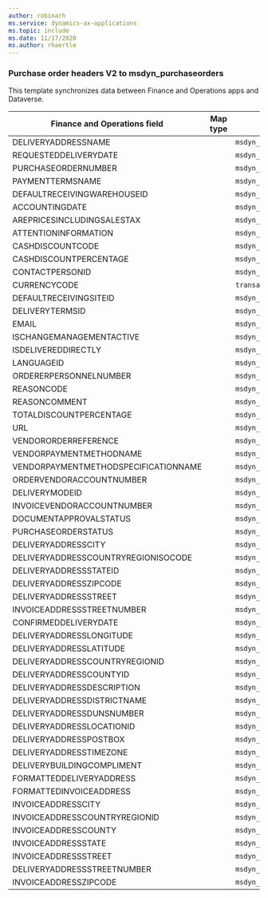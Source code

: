 ```yaml
---
author: robinarh
ms.service: dynamics-ax-applications
ms.topic: include
ms.date: 11/17/2020
ms.author: rhaertle
---
```


### Purchase order headers V2 to msdyn_purchaseorders

This template synchronizes data between Finance and Operations apps and Dataverse.

Finance and Operations field | Map type | Customer engagement field | Default value
---|---|---|---
DELIVERYADDRESSNAME |  | `msdyn_addressname` | 
REQUESTEDDELIVERYDATE |  | `msdyn_dateexpected` | 
PURCHASEORDERNUMBER |  | `msdyn_name` | 
PAYMENTTERMSNAME |  | `msdyn_paymentterm.msdyn_name` | 
DEFAULTRECEIVINGWAREHOUSEID |  | `msdyn_receivetowarehouse.msdyn_warehouseidentifier` | 
ACCOUNTINGDATE |  | `msdyn_accountingdate` | 
AREPRICESINCLUDINGSALESTAX |  | `msdyn_arepriceincludingsalestax` | 
ATTENTIONINFORMATION |  | `msdyn_attentioninformation` | 
CASHDISCOUNTCODE |  | `msdyn_cashdiscountcode` | 
CASHDISCOUNTPERCENTAGE |  | `msdyn_cashdiscountpercentage` | 
CONTACTPERSONID |  | `msdyn_contactpersonid.msdyn_contactpersonid` | 
CURRENCYCODE |  | `transactioncurrencyid.isocurrencycode` | 
DEFAULTRECEIVINGSITEID |  | `msdyn_defaultreceivingsiteid.msdyn_siteid` | 
DELIVERYTERMSID |  | `msdyn_deliveryterm.msdyn_termscode` | 
EMAIL |  | `msdyn_email` | 
ISCHANGEMANAGEMENTACTIVE |  | `msdyn_ischangemanagementactive` | 
ISDELIVEREDDIRECTLY |  | `msdyn_isdeliverydirectly` | 
LANGUAGEID |  | `msdyn_language` | 
ORDERERPERSONNELNUMBER |  | `msdyn_ordererpersonnelnumber.cdm_workernumber` | 
REASONCODE |  | `msdyn_reasoncode` | 
REASONCOMMENT |  | `msdyn_reasoncomment` | 
TOTALDISCOUNTPERCENTAGE |  | `msdyn_totaldiscountpercentage` | 
URL |  | `msdyn_url` | 
VENDORORDERREFERENCE |  | `msdyn_vendororderreference` | 
VENDORPAYMENTMETHODNAME |  | `msdyn_vendorpaymentmethod.msdyn_name` | 
VENDORPAYMENTMETHODSPECIFICATIONNAME |  | `msdyn_vendorpaymentmethodspecificationname` | 
ORDERVENDORACCOUNTNUMBER |  | `msdyn_vendor.accountnumber` | 
DELIVERYMODEID |  | `msdyn_shipvia.msdyn_name` | 
INVOICEVENDORACCOUNTNUMBER |  | `msdyn_invoicevendoraccount.accountnumber` | 
DOCUMENTAPPROVALSTATUS |  | `msdyn_documentapprovalstatus` | 
PURCHASEORDERSTATUS |  | `msdyn_purchaseorderstatus` | 
DELIVERYADDRESSCITY |  | `msdyn_city` | 
DELIVERYADDRESSCOUNTRYREGIONISOCODE |  | `msdyn_country` | 
DELIVERYADDRESSSTATEID |  | `msdyn_stateorprovince` | 
DELIVERYADDRESSZIPCODE |  | `msdyn_postalcode` | 
DELIVERYADDRESSSTREET |  | `msdyn_address1` | 
INVOICEADDRESSSTREETNUMBER |  | `msdyn_invoiceaddressstreetnumber` | 
CONFIRMEDDELIVERYDATE |  | `msdyn_confirmeddeliverydate` | 
DELIVERYADDRESSLONGITUDE |  | `msdyn_longitude` | 
DELIVERYADDRESSLATITUDE |  | `msdyn_latitude` | 
DELIVERYADDRESSCOUNTRYREGIONID |  | `msdyn_deliveryaddresscountryregionid` | 
DELIVERYADDRESSCOUNTYID |  | `msdyn_deliveryaddresscountyid` | 
DELIVERYADDRESSDESCRIPTION |  | `msdyn_deliveryaddressdescription` | 
DELIVERYADDRESSDISTRICTNAME |  | `msdyn_deliveryaddressdistrictname` | 
DELIVERYADDRESSDUNSNUMBER |  | `msdyn_deliveryaddressdunsnumber` | 
DELIVERYADDRESSLOCATIONID |  | `msdyn_deliveryaddresslocationid` | 
DELIVERYADDRESSPOSTBOX |  | `msdyn_deliveryaddresspostbox` | 
DELIVERYADDRESSTIMEZONE |  | `msdyn_deliveryaddresstimezone` | 
DELIVERYBUILDINGCOMPLIMENT |  | `msdyn_deliverybuildingcompliment` | 
FORMATTEDDELIVERYADDRESS |  | `msdyn_formatteddeliveryaddress` | 
FORMATTEDINVOICEADDRESS |  | `msdyn_formattedinvoiceaddress` | 
INVOICEADDRESSCITY |  | `msdyn_invoiceaddresscity` | 
INVOICEADDRESSCOUNTRYREGIONID |  | `msdyn_invoiceaddresscountryregionid` | 
INVOICEADDRESSCOUNTY |  | `msdyn_invoiceaddresscounty` | 
INVOICEADDRESSSTATE |  | `msdyn_invoiceaddressstate` | 
INVOICEADDRESSSTREET |  | `msdyn_invoiceaddressstreet` | 
DELIVERYADDRESSSTREETNUMBER |  | `msdyn_address2` | 
INVOICEADDRESSZIPCODE |  | `msdyn_invoiceaddresszipcode` | 
